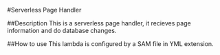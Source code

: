  #Serverless Page Handler

 ##Description
This is a serverless page handler, it recieves page information
and do database changes.

 ##How to use
This lambda is configured by a SAM file in YML extension.
